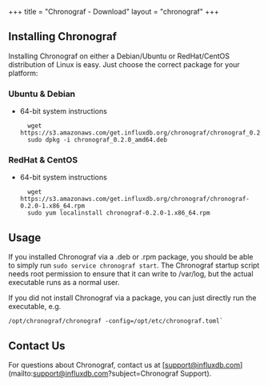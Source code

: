 +++
title = "Chronograf - Download"
layout = "chronograf"
+++

##  Installing Chronograf

Installing Chronograf on either a Debian/Ubuntu or RedHat/CentOS distribution of Linux is easy. Just choose the correct package for your platform:

### Ubuntu & Debian

- 64-bit system instructions

		wget https://s3.amazonaws.com/get.influxdb.org/chronograf/chronograf_0.2.0_amd64.deb
		sudo dpkg -i chronograf_0.2.0_amd64.deb

### RedHat & CentOS

- 64-bit system instructions

		wget https://s3.amazonaws.com/get.influxdb.org/chronograf/chronograf-0.2.0-1.x86_64.rpm
		sudo yum localinstall chronograf-0.2.0-1.x86_64.rpm

## Usage

If you installed Chronograf via a .deb or .rpm package, you should be able to simply run `sudo service chronograf start`.
The Chronograf startup script needs root permission to ensure that it can write to /var/log, but the actual executable runs as a normal user.

If you did not install Chronograf via a package, you can just directly run the executable, e.g.

```
/opt/chronograf/chronograf -config=/opt/etc/chronograf.toml`
```

## Contact Us

For questions about Chronograf, contact us at [support@influxdb.com](mailto:support@influxdb.com?subject=Chronograf Support).
